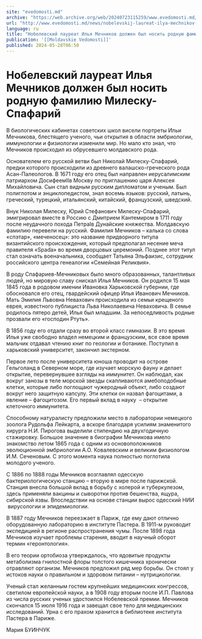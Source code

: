 ```yaml
---
site: "evedomosti.md"
archive: "https://web.archive.org/web/20240723115259/www.evedomosti.md/news/nobelevskij-laureat-ilya-mechnikov-dolzhen-byl-nosit-rodnuyu"
url: "http://www.evedomosti.md/news/nobelevskij-laureat-ilya-mechnikov-dolzhen-byl-nosit-rodnuyu"
language: ru
title: "Нобелевский лауреат Илья Мечников должен был носить родную фамилию Милеску-Спафарий"
publication: '[[Moldavskie Vedomosti]]'
published: 2024-05-28T06:50
---
```


# Нобелевский лауреат Илья Мечников должен был носить родную фамилию Милеску-Спафарий

В биологических кабинетах советских школ висели портреты Ильи Мечникова, блестящего ученого, чьи открытия в области эмбриологии, иммунологии и физиологии изменили мир. Но мало кто знал, что Мечников происходил из обрусевшего молдавского рода.

Основателем его русской ветви был Николай Милеску-Спафарий, предки которого происходили из древнего валашско-греческого рода Асан-Палеологов. В 1671 году его отец был направлен иерусалимским патриархом ДосифеемIIв Москву по приглашению царя Алексея Михайловича. Сын стал видным русским дипломатом и ученым. Был полиглотом и энциклопедистом, знал восемь языков: русский, латынь, греческий, турецкий, итальянский, китайский, французский, шведский.

Внук Николая Милеску, Юрий Стефанович Милеску-Спафарий, эмигрировал вместе в Россию с Дмитрием Кантемиром в 1711 году после неудачного похода ПетраIв Дунайские княжества. Молдавскую фамилию перевели на русский. Фамилия Мечников – калька со слова «спэтар», «меченосец»: это название придворного титула византийского происхождения, который предполагал несение меча правителя «Spada» во время дворцовых церемоний. Позднее этот титул стал означать военачальника, сообщает Татьяна Эльфаизис, сотрудник российского центра генеалогии «Семейная Реликвия».

В роду Спафариев-Мечниковых было много образованных, талантливых людей, но мировую славу снискал Илья Мечников. Он родился 15 мая 1845 года в родовом имении Ивановка Харьковской губернии, где обосновался его отец, гвардейский офицер Илья Иванович Мечников. Мать Эмилия Львовна Невахович происходила из семьи крещеного еврея, известного публициста Льва Николаевича Неваховича. В семье родилось пятеро детей, Илья был младшим. За непоседливость родные прозвали его «господин Ртуть».

В 1856 году его отдали сразу во второй класс гимназии. В это время Илья уже свободно владел немецким и французским, все свое время мальчик отдавал чтению книг по геологии и ботанике. Поступил в харьковский университет, закончил экстерном.

Первое лето после университета юноша проводит на острове Гельголанд в Северном море, где изучает морскую фауну и делает открытие, перевернувшее взгляды на иммунитет. Он наблюдал, как вокруг занозы в теле морской звезды скапливаются амебоподобные клетки, которые либо поглощают чужеродный объект, либо создают вокруг него защитную капсулу. Эти клетки он назвал фагоцитами, а явление – фагоцитозом. Его первый вклад в науку  – открытие клеточного иммунитета.

Способному натуралисту предложили место в лаборатории немецкого зоолога Рудольфа Лейкарта, а вскоре благодаря усилиям знаменитого хирурга Н.И. Пирогова выделили стипендию на двухгодичную стажировку. Большое значение в биографии Мечникова имело знакомство летом 1865 года с одним из основоположников эволюционной эмбриологии А.О. Ковалевским и великим физиологом И.М. Сеченовым. С этого момента наука полностью поглотила молодого ученого.

С 1886 по 1888 годы Мечников возглавлял одесскую бактериологическую станцию – вторую в мире после парижской. Станция внесла большой вклад в борьбу с холерой и туберкулезом, здесь применяли вакцины и сыворотки против бешенства, ящура, сибирской язвы. Впоследствии на основе станции вырос одесский НИИ  вирусологии и эпидемиологии.

В 1887 году Мечников переезжает в Париж, где ему дают отлично оборудованную лабораторию в институте Пастера. В 1911-м руководит экспедицией в регионе распространения чумы. После 1898 года Мечников изучает проблемы старения, вводит в научный оборот термин «геронтология».

В его теории ортобиоза утверждалось, что ядовитые продукты метаболизма гнилостной флоры толстого кишечника хронически отравляют организм. Мечников предложил ряд мер борьбы. Он стоял у истоков науки о правильном и здоровом питании – нутрициологии.

Ученый стал желанным гостем крупнейших медицинских конгрессов, светилом европейской науки, а в 1908 году вторым после И.П. Павлова из числа русских ученых удостоился Нобелевской премии. Мечников скончался 15 июля 1916 года и завещал свое тело для медицинских исследований. Урна с его прахом хранится в библиотеке института Пастера в Париже.

Мария БУИНЧУК